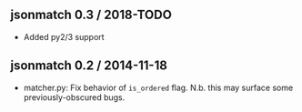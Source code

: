 ## jsonmatch 0.3 / 2018-TODO

+ Added py2/3 support

## jsonmatch 0.2 / 2014-11-18

+ matcher.py: Fix behavior of `is_ordered` flag. N.b. this may surface
  some previously-obscured bugs.
